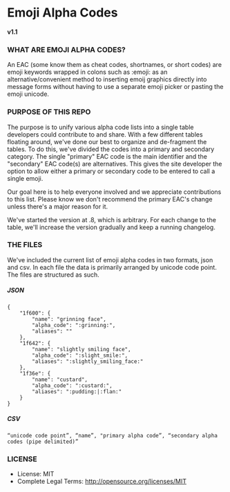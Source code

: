 # Emoji Alpha Codes

**v1.1**

### WHAT ARE EMOJI ALPHA CODES?

An EAC (some know them as cheat codes, shortnames, or short codes) are emoji keywords wrapped in colons such as :emoji: as an alternative/convenient method to inserting emoij graphics directly into message forms without having to use a separate emoji picker or pasting the emoji unicode.

### PURPOSE OF THIS REPO

The purpose is to unify various alpha code lists into a single table developers could contribute to and share.  With a few different tables floating around, we've done our best to organize and de-fragment the tables.  To do this, we've divided the codes into a primary and secondary category.  The single "primary" EAC code is the main identifier and the "secondary" EAC code(s) are alternatives.  This gives the site developer the option to allow either a primary or secondary code to be entered to call a single emoji.

Our goal here is to help everyone involved and we appreciate contributions to this list.  Please know we don't recommend the primary EAC's change unless there's a major reason for it.

We've started the version at .8, which is arbitrary.  For each change to the table, we'll increase the version gradually and keep a running changelog.

### THE FILES

We've included the current list of emoji alpha codes in two formats, json and csv. In each file the data is primarily arranged by unicode code point. The files are structured as such.

##### JSON

```
{
    "1f600": {
        "name": "grinning face",
        "alpha_code": ":grinning:",
        "aliases": ""
    },
    "1f642": {
        "name": "slightly smiling face",
        "alpha_code": ":slight_smile:",
        "aliases": ":slightly_smiling_face:"
    },
    "1f36e": {
        "name": "custard",
        "alpha_code": ":custard:",
        "aliases": ":pudding:|:flan:"
    }
}
```

##### CSV

```
“unicode code point”, “name”, "primary alpha code”, “secondary alpha codes (pipe delimited)”
```

### LICENSE

*  License: MIT
*  Complete Legal Terms: http://opensource.org/licenses/MIT
